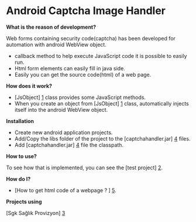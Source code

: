 Android Captcha Image Handler
=========

**What is the reason of development?**

Web forms containing security code(captcha) has been developed for automation with android WebView object.
  - callback method to help execute JavaScript code it is possible to easily run.
  - Html form elements can easily fill in java side.
  - Easily you can get the source code(html) of a web page.

**How does it work?**

  - [JsObject] [1] class provides some JavaScript methods.
  - When you create an object from [JsObject] [1] class, automatically injects itself into the android WebView object.

**Installation**

  - Create new android application projects.
  - Add/Copy the libs folder of the project to the [captchahandler.jar] [4] files.
  - Add [captchahandler.jar] [4] file the classpath.

**How to use?**

To see how that is implemented, you can see the [test project] [2].

**How do I?**

  - [How to get html code of a webpage ? ] [5].


**Projects using**

[Sgk Sağlık Provizyon] [3]


[1]:https://github.com/ismailkocacan/Android-Captcha-Handler/blob/master/source/src/com/stackdeveloper/lib/JsObject.java
[2]:https://github.com/ismailkocacan/Android-Captcha-Handler/tree/master/test
[3]:https://play.google.com/store/apps/details?id=tr.com.stackdeveloper.sgkprovizyon
[4]:https://github.com/ismailkocacan/Android-Captcha-Handler/tree/master/lib
[5]:https://github.com/ismailkocacan/Android-Captcha-Handler/wiki/How-to-get-html-code-of-a-webpage-%3F
